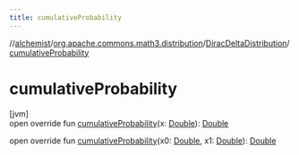 ```yaml
---
title: cumulativeProbability
---
```

//[alchemist](../../../index.html)/[org.apache.commons.math3.distribution](../index.html)/[DiracDeltaDistribution](index.html)/[cumulativeProbability](cumulative-probability.html)



# cumulativeProbability



[jvm]\
open override fun [cumulativeProbability](cumulative-probability.html)(x: [Double](https://kotlinlang.org/api/latest/jvm/stdlib/kotlin/-double/index.html)): [Double](https://kotlinlang.org/api/latest/jvm/stdlib/kotlin/-double/index.html)

open override fun [cumulativeProbability](cumulative-probability.html)(x0: [Double](https://kotlinlang.org/api/latest/jvm/stdlib/kotlin/-double/index.html), x1: [Double](https://kotlinlang.org/api/latest/jvm/stdlib/kotlin/-double/index.html)): [Double](https://kotlinlang.org/api/latest/jvm/stdlib/kotlin/-double/index.html)




